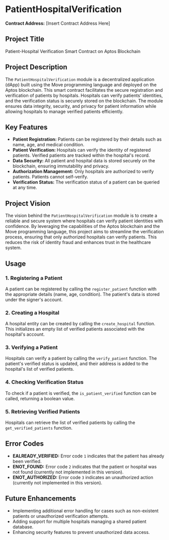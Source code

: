 # PatientHospitalVerification

**Contract Address:** [Insert Contract Address Here]

## Project Title
Patient-Hospital Verification Smart Contract on Aptos Blockchain

## Project Description
The `PatientHospitalVerification` module is a decentralized application (dApp) built using the Move programming language and deployed on the Aptos blockchain. This smart contract facilitates the secure registration and verification of patients by hospitals. Hospitals can verify patients' identities, and the verification status is securely stored on the blockchain. The module ensures data integrity, security, and privacy for patient information while allowing hospitals to manage verified patients efficiently.

## Key Features

- **Patient Registration:** Patients can be registered by their details such as name, age, and medical condition.
- **Patient Verification:** Hospitals can verify the identity of registered patients. Verified patients are tracked within the hospital's record.
- **Data Security:** All patient and hospital data is stored securely on the blockchain, ensuring immutability and privacy.
- **Authorization Management:** Only hospitals are authorized to verify patients. Patients cannot self-verify.
- **Verification Status:** The verification status of a patient can be queried at any time.

## Project Vision
The vision behind the `PatientHospitalVerification` module is to create a reliable and secure system where hospitals can verify patient identities with confidence. By leveraging the capabilities of the Aptos blockchain and the Move programming language, this project aims to streamline the verification process, ensuring that only authorized hospitals can verify patients. This reduces the risk of identity fraud and enhances trust in the healthcare system.

## Usage

### 1. Registering a Patient
A patient can be registered by calling the `register_patient` function with the appropriate details (name, age, condition). The patient's data is stored under the signer's account.

### 2. Creating a Hospital
A hospital entity can be created by calling the `create_hospital` function. This initializes an empty list of verified patients associated with the hospital's account.

### 3. Verifying a Patient
Hospitals can verify a patient by calling the `verify_patient` function. The patient's verified status is updated, and their address is added to the hospital's list of verified patients.

### 4. Checking Verification Status
To check if a patient is verified, the `is_patient_verified` function can be called, returning a boolean value.

### 5. Retrieving Verified Patients
Hospitals can retrieve the list of verified patients by calling the `get_verified_patients` function.

## Error Codes

- **EALREADY_VERIFIED:** Error code `1` indicates that the patient has already been verified.
- **ENOT_FOUND:** Error code `2` indicates that the patient or hospital was not found (currently not implemented in this version).
- **ENOT_AUTHORIZED:** Error code `3` indicates an unauthorized action (currently not implemented in this version).

## Future Enhancements
- Implementing additional error handling for cases such as non-existent patients or unauthorized verification attempts.
- Adding support for multiple hospitals managing a shared patient database.
- Enhancing security features to prevent unauthorized data access.
